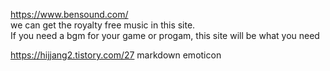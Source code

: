 https://www.bensound.com/   
we can get the royalty free music in this site.    
If you need a bgm for your game or progam, this site will be what you need  

https://hijjang2.tistory.com/27
markdown emoticon 
